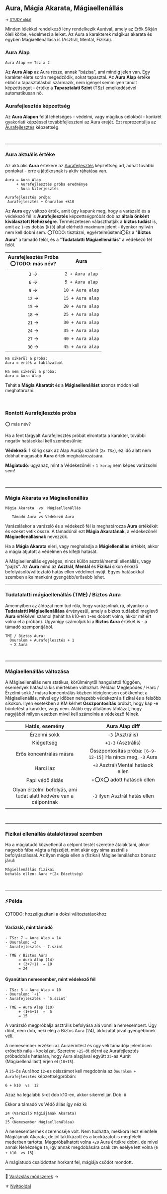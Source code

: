 ## Aura, Mágia Akarata, Mágiaellenállás

<sub>→ [STUDY oldal](https://github.com/kaktusztea/szilankrpg/wiki/STUDY.magia.Aura) </sub>

Minden lélekkel rendelkező lény rendelkezik Aurával, amely az Erők Síkján öleli körbe, védelmezi a lelket. Az Aura a karakterek mágikus akarata és egyben Mágiaellenállása is (Asztrál, Mentál, Fizikai).

### Aura Alap

```
Aura Alap == Tsz x 2
```

Az **Aura Alap** az Aura része, annak "bázisa", ami mindig jelen van. Egy karakter élete során megedződik, sokat tapasztal. Az **Aura Alap** értéke ebből a tapasztalásból származik, nem igényel semmilyen tanult képzettséget - értéke a **Tapasztalati Szint** (TSz) emelkedésével automatikusan nő.

### Aurafejlesztés képzettség

Az **Aura Alapon** felül lehetséges - védelmi, vagy mágikus célokból - konkrét gyakorlati képzéssel továbbfejleszteni az Aura erejét. Ezt reprezentálja az [Aurafejlesztés](kepzettsegek.primer.misztikus/aurafejlesztes.md) képzettség.

<br />

---
### Aura aktuális értéke

Az aktuális **Aura** értékére az [Aurafejlesztés](kepzettsegek.primer.misztikus/aurafejlesztes.md) képzettség ad, adhat további pontokat - erre a játékosnak is aktív ráhatása van.

```
Aura = Aura Alap
     + Aurafejlesztés próba eredménye
     - Aura kiterjesztés
```

```
Aurafejlesztés próba:
 Aurafejlesztés + Önuralom +k10
```

Az **Aura** egy változó érték, amit úgy kapunk meg, hogy a varázsló és a védekező fél is **Aurafejlesztés** képzettségpróbát dob az **általa önként kiválasztott Nehézségre**. Természetesen választhatják a **biztos tudás**t is, amit az `1`-es dobás (`k10`) által elérhető maximum jelent - ilyenkor nyilván nem kell dobni sem. ⭕TODO: tisztázni, egyértelműsíteni⭕Ez a "**Biztos Aura**" a támadó felől, és a "**Tudatalatti Mágiaellenállás**" a védekező fél felől.

| Aurafejlesztés Próba<br>⭕TODO: más név? |       Aura       |
| :-------------------------------------: | :--------------: |
|                 `3`   →                 | `2 + Aura alap`  |
|                 `6`   →                 | `5 + Aura alap`  |
|                 `9`   →                 | `10 + Aura alap` |
|                 `12`  →                 | `15 + Aura alap` |
|                 `15`  →                 | `20 + Aura alap` |
|                 `18`  →                 | `25 + Aura alap` |
|                 `21`  →                 | `30 + Aura alap` |
|                 `24`  →                 | `35 + Aura alap` |
|                 `27`  →                 | `40 + Aura alap` |
|                 `30`  →                 | `45 + Aura alap` |

```
Ha sikerül a próba:
Aura = érték a táblázatból

Ha nem sikerül a próba:
Aura = Aura Alap
```

Tehát a **Mágia Akaratát** és a **Mágiaellenállást** azonos módon kell meghatározni.

<br />

### Rontott Aurafejlesztés próba

⭕ más név?

Ha a fent tárgyalt Aurafejlesztés próbát elrontotta a karakter, további negatív hatásokkal kell szembesülnie:

**Védekező**: 1 körig csak az Alap Aurája számít (`2x TSz`), ez idő alatt nem dobhat magasabb **Aura** érték meghatározására.

**Mágiatudó**: ugyanaz, mint a Védekezőnél + `1 körig` nem képes varázsolni sem!

<br />

---
### Mágia Akarata vs Mágiaellenállás

```
Mágia Akarata  vs  Mágiaellenállás
               =
   Támadó Aura vs Védekező Aura
```

Varázsláskor a varázsló és a védekező fél is meghatározza **Aura** értékékét és ezeket vetik össze. A támadónál ezt **Mágia Akaratának**, a védekezőnél **Mágiaellenállásnak** nevezzük.

Ha a **Mágia Akarata** eléri, vagy meghaladja a **Mágiellenállás** értékét, akkor a mágia átjutott a védelmen és kifejti hatását.

A Mágiaellenállás egységes, nincs külön asztrál/mentál ellenállás, vagy "pajzs". Az **Aura** mind az **Asztrál**, **Mentál** és **Fizikai** síkon érkező befolyásoló/változtató hatás ellen védelmet nyújt. Egyes hatásokkal szemben alkalmanként gyengébb/erősebb lehet.

---
### Tudatalatti mágiaellenállás (TME) / Biztos Aura

Amennyiben az áldozat nem tud róla, hogy varázsolnak rá, olyankor a **Tudatalatti Mágiaellenállása** érvényesül, amely a biztos tudásból meglevő **Aura** értékével számol (tehát ha k10-en `1`-es dobott volna, akkor mit ért volna el a próbán). Ugyanígy számoljuk ki a **Biztos Aura** értékét is - a támadó szempontjából.

```
TME / Biztos Aura:
  Önuralom + Aurafejlesztés + 1
  → X Aura
```

<br />


---
### Mágiaellenállás változása

A Mágiaellenállás nem statikus, körülménytől hangulattól függően, események hatására kis mértékben változhat.
Például Meglepődés / Harc / Érzelmi sokk / másra koncentrálás közben ideiglenesen csökkenhet a Mágiaellenállás, mivel egy időben nehezebb védekezni a fizikai és a felsőbb síkokon. 
Ilyen esetekben a KM kérhet **Összpontosítás** próbát, hogy kap -e büntetést a karakter, vagy nem. Alább egy általános táblázat, hogy nagyjából milyen esetben mivel kell számolnia a védekező félnek.

|                          Hatás, esemény                          |                       Aura Alap diff                        |
| :--------------------------------------------------------------: | :---------------------------------------------------------: |
|                           Érzelmi sokk                           |                      `-3`  (Asztrális)                      |
|                            Kiégettség                            |                     `+1-3` (Asztrális)                      |
|                     Erős koncentrálás másra                      | Összpontosítás próba: `[6-9-12-15]` Ha nincs meg, `-3` Aura |
|                            Harci láz                             |              `+3` Asztrál/Mentál hatások ellen              |
|                         Papi védő áldás                          |                  +⭕X⭕ adott hatások ellen                   |
| Olyan érzelmi befolyás, ami tudat alatt kedvére van a célpontnak |               `-3` ilyen Asztrál hatás ellen                |
|                                                                  |                                                             |

<br />

---
### Fizikai ellenállás átalakítással szemben

Ha a mágiatudó közvetlenül a célpont testét szeretné átalakítani, akkor nagyobb fába vágta a fejszéjét, mint akár egy sima asztrális befolyásolással. Az ilyen mágia ellen a (fizikai) Mágiaellenáláshoz bónusz járul:

```
Mágiellenállás fizikai
behatás ellen: Aura +(2x Edzettség)
```

<br />

---
### ⚡Példa

⭕TODO: hozzáigazítani a doksi változtatásokhoz

#### Varázsló, mint támadó

```
- TSz: 7 → Aura Alap = 14
- Önuralom: +3
- Aurafejlesztés - 7.szint

- TME / Biztos Aura
      = Aura Alap (14)
      + (3+7+1)  → 10
      = 24
```

#### Gyanútlan nemesember, mint védekező fél

```
- TSz: 5 → Aura Alap = 10
- Önuralom: `+1`
- Aurafejlesztés - `5.szint`

- TME = Aura Alap (10)
      + (1+5+1)  →  5
      = 15
```

A varázsló megpróbálja asztrális befolyása alá vonni a nemesembert. Úgy dönt, nem dob, neki elég a Biztos Aura (24), áldozatát jóval gyengébbnek véli.

A nemesember érzékeli az Auraérintést és úgy véli támadója jelentősen erősebb nála - kockázat.
Szeretne `+25`-öt elérni az Aurafejlesztés próbadobás hatására, hogy Aura alapjával együtt `25`-as Aurát (Mágiaellenállást) érjen el (`10+15`).

A `25`-ös Aurához `12`-es célszámot kell megdobnia az `Önuralom + Aurafejlesztés` képzettségpróbán:

```
6 + k10  vs  12
```

Azaz ha legalább `6`-ot dob k10-en, akkor sikerrel jár. Dob: `8`

Ekkor a támadó vs Védő állás így néz ki:

```
24 (Varázsló Mágiájának Akarata)
  vs
25 (Nemesember Mágiaellenálása)
```

A nemesembernek szerencséje volt. Nem tudhatta, mekkora lesz ellenfele Mágiájának Akarata, de jól taktikázott és a kockázatot is megfelelő mederben tartotta. Megpróbálhatott volna `+20` Aura értékre dobni, de mivel annak Nehézsége `15`, így annak megdobására csak `20%` esélye lett volna (`6 + k10  vs 15`).

A mágiatudó csalódottan horkant fel, mágiája csődöt mondott.

---

🔗 [Varázslás módszerek](095_varazslas_modszerek.md) →

⚜️ [Nyitóoldal](start.md#9-m%C3%A1giarendszer)
